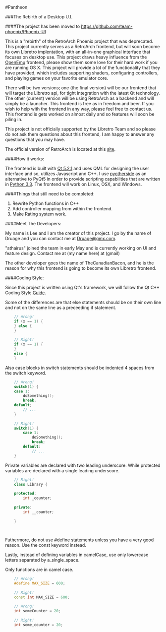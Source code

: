 #Pantheon


###The Rebirth of a Desktop U.I.

####The project has been moved to https://github.com/team-phoenix/Phoenix-UI

This is a "rebirth" of the RetroArch Phoenix project that was deprecated.
This project currently serves as a RetroArch frontend, but will soon become its own Libretro implentation, with an all-in-one graphical interface that focuses on desktop use. This project draws heavy influence from the [OpenEmu](http://openemu.org/) frontend, please show them some love for their hard work if you are running OS X. 
This project will provide a lot of the functionality that they have provided, which includes supporting shaders, configuring controllers, and playing games on your favorite emulator core.

There will be two versions; one (the final version) will be our frontend that will target the Libretro api, for tight integration with the latest Qt technology. The other (current) version will be using RetroArch as a backend and will simply be a launcher. This frontend is free as in freedom and beer. If you wish to help with the frontend in any way, please feel free to contact us. This frontend is gets worked on almost daily and so features will soon be piling in.

This project is not officially supported by the Libretro Team and so please do not ask them questions about this frontend, I am happy to answer any questions that you may have.

The official version of RetroArch is located at this [site](http://www.libretro.com/). 

####How it works:

The frontend is built with [Qt 5.2.1](http://qt-project.org/downloads) and uses QML for designing the user interface and so, utilizes Javascript and C++. I use [pyotherside](http://thp.io/2011/pyotherside/) as an alternative to PyQt5 in order to provide scripting capabilities that are written in [Python 3.3](http://www.python.org/download/releases/3.3.3/). The frontend will work on Linux, OSX, and Windows.

####Things that still need to be completed:

1. Rewrite Python functions in C++
2. Add controller mapping from within the frontend.
3. Make Rating system work.

####Meet The Developers:

My name is Lee and I am the creator of this project. I go by the name of Druage and you can contact me at Druage@gmx.com.

"athairus" joined the team in early May and is currently working on UI and feature design. Contact me at (my name here) at (gmail) 

The other developer goes the name of TheCanadianBacon, and he is the reason for why this frontend is going to become its own Libretro frontend.

####Coding Style:

Since this project is written using Qt's framework, we will follow the Qt C++ Coding Style [Guide](http://qt-project.org/wiki/Qt_Coding_Style). 

Some of the differences are that else statements should be on their own line and not on the same line as a preceeding if statement.

``` c++ 
    // Wrong!
    if (x == 1) {
    } else {
    }
       
    // Right!
    if (x == 1) {
    }
    else {
    }
```
Also case blocks in switch statements should be indented 4 spaces from the switch keyword.

``` c++    
    // Wrong!
    switch(1) {
    case 1:
        doSomething();
        break;
    default;
        // ...
    }
       
    // Right!
    switch(1) {
        case 1:
            doSomething();
            break;
        default:
            // ...
    }
```
Private variables are declared with two leading underscore. While protected variables are declared with a single leading underscore.

``` c++
    // Right!
    class Library {
    
    protected:
        int _counter;
        
    private:
        int __counter;
        
    }
    
    
```

Futhermore, do not use #define statements unless you have a very good reason. Use the const keyword instead.

Lastly, instead of defining variables in camelCase, use only lowercase letters separated by a_single_space. 

Only functions are in camel case.

``` c++
    // Wrong!
    #define MAX_SIZE = 600;
    
    // Right!
    const int MAX_SIZE = 600;
    
    // Wrong! 
    int someCounter = 20;
    
    // Right!
    int some_counter = 20;
```
